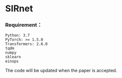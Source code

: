 # SIRnet
### Requirement：
```
Python: 3.7   
PyTorch: >= 1.5.0 
Transformers: 2.6.0
tqdm
numpy
sklearn
einops
```
The code will be updated when the paper is accepted.


